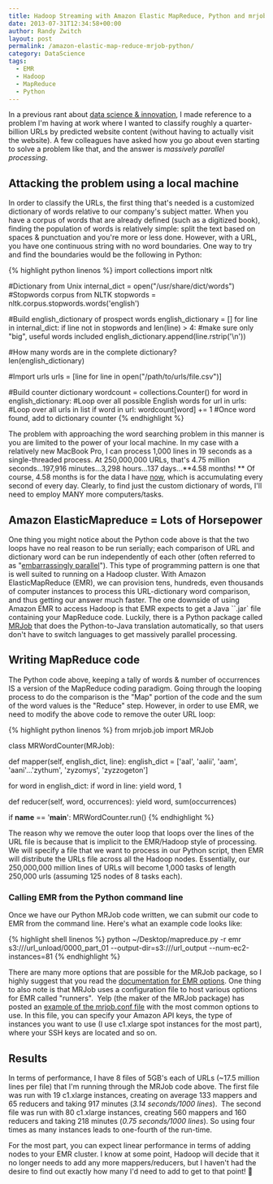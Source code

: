 ```yaml
---
title: Hadoop Streaming with Amazon Elastic MapReduce, Python and mrjob
date: 2013-07-31T12:34:58+00:00
author: Randy Zwitch
layout: post
permalink: /amazon-elastic-map-reduce-mrjob-python/
category: DataScience
tags:
  - EMR
  - Hadoop
  - MapReduce
  - Python
---
```

In a previous rant about <a title="Data Science & Innovation" href="http://randyzwitch.com/data-science-innovation/" target="_blank">data science & innovation</a>, I made reference to a problem I'm having at work where I wanted to classify roughly a quarter-billion URLs by predicted website content (without having to actually visit the website). A few colleagues have asked how you go about even starting to solve a problem like that, and the answer is _massively parallel processing_.

## Attacking the problem using a local machine

In order to classify the URLs, the first thing that's needed is a customized dictionary of words relative to our company's subject matter. When you have a corpus of words that are already defined (such as a digitized book), finding the population of words is relatively simple: split the text based on spaces & punctuation and you're more or less done. However, with a URL, you have one continuous string with no word boundaries. One way to try and find the boundaries would be the following in Python:

{% highlight python linenos %}
import collections
import nltk

#Dictionary from Unix
internal_dict = open("/usr/share/dict/words")
#Stopwords corpus from NLTK
stopwords = nltk.corpus.stopwords.words('english')

#Build english_dictionary of prospect words
english_dictionary = []
for line in internal_dict:
    if line not in stopwords and len(line) > 4:  #make sure only "big", useful words included
        english_dictionary.append(line.rstrip('\n'))

#How many words are in the complete dictionary?        
len(english_dictionary)

#Import urls
urls = [line for line in open("/path/to/urls/file.csv")]

#Build counter dictionary
wordcount = collections.Counter()
for word in english_dictionary:    #Loop over all possible English words
  for url in urls:     #Loop over all urls in list
    if word in url:
      wordcount[word] += 1 #Once word found, add to dictionary counter
{% endhighlight %}

The problem with approaching the word searching problem in this manner is you are limited to the power of your local machine. In my case with a relatively new MacBook Pro, I can process 1,000 lines in 19 seconds as a single-threaded process. At 250,000,000 URLs, that's 4.75 million seconds...197,916 minutes...3,298 hours...137 days...**4.58 months! ** Of course, 4.58 months is for the data I have <span style="text-decoration: underline;">now</span>, which is accumulating every second of every day. Clearly, to find just the custom dictionary of words, I'll need to employ MANY more computers/tasks.

## Amazon ElasticMapreduce = Lots of Horsepower

One thing you might notice about the Python code above is that the two loops have no real reason to be run serially; each comparison of URL and dictionary word can be run independently of each other (often referred to as "<a title="Embarassingly parallel" href="http://english.stackexchange.com/questions/83677/what-is-embarrassing-about-an-embarrassingly-parallel-problem" target="_blank">embarrassingly parallel</a>"). This type of programming pattern is one that is well suited to running on a Hadoop cluster. With Amazon ElasticMapReduce (EMR), we can provision tens, hundreds, even thousands of computer instances to process this URL-dictionary word comparison, and thus getting our answer much faster. The one downside of using Amazon EMR to access Hadoop is that EMR expects to get a Java ``.jar` file containing your MapReduce code. Luckily, there is a Python package called <a title="MRjob Python package" href="http://pythonhosted.org/mrjob/" target="_blank">MRJob</a> that does the Python-to-Java translation automatically, so that users don't have to switch languages to get massively parallel processing.

## Writing MapReduce code

The Python code above, keeping a tally of words & number of occurrences IS a version of the MapReduce coding paradigm. Going through the looping process to do the comparison is the "Map" portion of the code and the sum of the word values is the "Reduce" step. However, in order to use EMR, we need to modify the above code to remove the outer URL loop:

{% highlight python linenos %}
from mrjob.job import MRJob

class MRWordCounter(MRJob):    

  def mapper(self, english_dict, line):
  english_dict = ['aal', 'aalii', 'aam', 'aani'...'zythum', 'zyzomys', 'zyzzogeton']

  for word in english_dict:
            if word in line:
                yield word, 1

  def reducer(self, word, occurrences):
        yield word, sum(occurrences)

if __name__ == '__main__':
    MRWordCounter.run()
{% endhighlight %}

The reason why we remove the outer loop that loops over the lines of the URL file is because that is implicit to the EMR/Hadoop style of processing. We will specify a file that we want to process in our Python script, then EMR will distribute the URLs file across all the Hadoop nodes. Essentially, our 250,000,000 million lines of URLs will become 1,000 tasks of length 250,000 urls (assuming 125 nodes of 8 tasks each).

### Calling EMR from the Python command line

Once we have our Python MRJob code written, we can submit our code to EMR from the command line. Here's what an example code looks like:

{% highlight shell linenos %}
python ~/Desktop/mapreduce.py -r emr s3://<s3bucket>/url_unload/0000_part_01 --output-dir=s3://<s3bucket>/url_output --num-ec2-instances=81
{% endhighlight %}

There are many more options that are possible for the MRJob package, so I highly suggest that you read the <a title="MRJobs EMR options" href="http://pythonhosted.org/mrjob/guides/emr-quickstart.html" target="_blank">documentation for EMR options</a>. One thing to also note is that MRJob uses a configuration file to host various options for EMR called "runners".  Yelp (the maker of the MRJob package) has posted an <a title="MRJob .conf file" href="https://github.com/Yelp/mrjob/blob/master/mrjob.conf.example" target="_blank">example of the mrjob.conf file</a> with the most common options to use. In this file, you can specify your Amazon API keys, the type of instances you want to use (I use c1.xlarge spot instances for the most part), where your SSH keys are located and so on.

## Results

In terms of performance, I have 8 files of 5GB's each of URLs (~17.5 million lines per file) that I'm running through the MRJob code above. The first file was run with 19 c1.xlarge instances, creating on average 133 mappers and 65 reducers and taking 917 minutes (_3.14 seconds/1000 lines_).  The second file was run with 80 c1.xlarge instances, creating 560 mappers and 160 reducers and taking 218 minutes (_0.75 seconds/1000 lines_). So using four times as many instances leads to one-fourth of the run-time.

For the most part, you can expect linear performance in terms of adding nodes to your EMR cluster. I know at some point, Hadoop will decide that it no longer needs to add any more mappers/reducers, but I haven't had the desire to find out exactly how many I'd need to add to get to that point! 🙂
